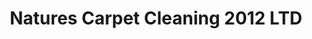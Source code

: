 ---
title: "Natures Carpet Cleaning 2012 LTD"
url: /calgary/natures-carpet-cleaning-2012-ltd/
shop: laundry
---